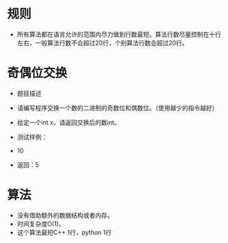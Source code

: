# 规则

 - 所有算法都在语言允许的范围内尽力做到行数最短。算法行数尽量控制在十行左右，一般算法行数不会超过20行，个别算法行数会超过20行。


# 奇偶位交换
 - 题目描述
 - 请编写程序交换一个数的二进制的奇数位和偶数位。（使用越少的指令越好）

 - 给定一个int x，请返回交换后的数int。

 - 测试样例：
 - 10
 - 返回：5


# 算法
 - 没有借助额外的数据结构或者内存。
 - 时间复杂度O(1)。
 - 这个算法最短C++ 1行，python 1行